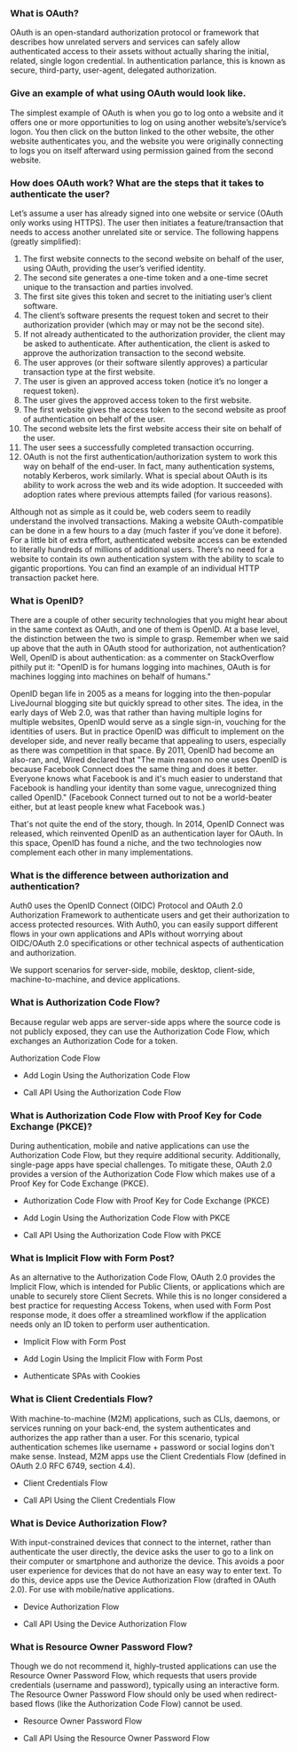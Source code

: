 
### What is OAuth?

OAuth is an open-standard authorization protocol or framework that describes how unrelated servers and services can safely allow authenticated access to their assets without actually sharing the initial, related, single logon credential. In authentication parlance, this is known as secure, third-party, user-agent, delegated authorization.

### Give an example of what using OAuth would look like.

The simplest example of OAuth is when you go to log onto a website and it offers one or more opportunities to log on using another website’s/service’s logon. You then click on the button linked to the other website, the other website authenticates you, and the website you were originally connecting to logs you on itself afterward using permission gained from the second website.

### How does OAuth work? What are the steps that it takes to authenticate the user?

Let’s assume a user has already signed into one website or service (OAuth only works using HTTPS). The user then initiates a feature/transaction that needs to access another unrelated site or service. The following happens (greatly simplified):

1. The first website connects to the second website on behalf of the user, using OAuth, providing the user’s verified identity.
2. The second site generates a one-time token and a one-time secret unique to the transaction and parties involved.
3. The first site gives this token and secret to the initiating user’s client software.
4. The client’s software presents the request token and secret to their authorization provider (which may or may not be the second site).
5. If not already authenticated to the authorization provider, the client may be asked to authenticate. After authentication, the client is asked to approve the authorization transaction to the second website.
6. The user approves (or their software silently approves) a particular transaction type at the first website.
7. The user is given an approved access token (notice it’s no longer a request token).
8. The user gives the approved access token to the first website.
9. The first website gives the access token to the second website as proof of authentication on behalf of the user.
10. The second website lets the first website access their site on behalf of the user.
11. The user sees a successfully completed transaction occurring.
12. OAuth is not the first authentication/authorization system to work this way on behalf of the end-user. In fact, many authentication systems, notably Kerberos, work similarly. What is special about OAuth is its ability to work across the web and its wide adoption. It succeeded with adoption rates where previous attempts failed (for various reasons).

Although not as simple as it could be, web coders seem to readily understand the involved transactions. Making a website OAuth-compatible can be done in a few hours to a day (much faster if you’ve done it before). For a little bit of extra effort, authenticated website access can be extended to literally hundreds of millions of additional users. There’s no need for a website to contain its own authentication system with the ability to scale to gigantic proportions. You can find an example of an individual HTTP transaction packet here.

### What is OpenID?

There are a couple of other security technologies that you might hear about in the same context as OAuth, and one of them is OpenID. At a base level, the distinction between the two is simple to grasp. Remember when we said up above that the auth in OAuth stood for authorization, not authentication? Well, OpenID is about authentication: as a commenter on StackOverflow pithily put it: "OpenID is for humans logging into machines, OAuth is for machines logging into machines on behalf of humans."

OpenID began life in 2005 as a means for logging into the then-popular LiveJournal blogging site but quickly spread to other sites. The idea, in the early days of Web 2.0, was that rather than having multiple logins for multiple websites, OpenID would serve as a single sign-in, vouching for the identities of users. But in practice OpenID was difficult to implement on the developer side, and never really became that appealing to users, especially as there was competition in that space. By 2011, OpenID had become an also-ran, and, Wired declared that "The main reason no one uses OpenID is because Facebook Connect does the same thing and does it better. Everyone knows what Facebook is and it's much easier to understand that Facebook is handling your identity than some vague, unrecognized thing called OpenID." (Facebook Connect turned out to not be a world-beater either, but at least people knew what Facebook was.)

That's not quite the end of the story, though. In 2014, OpenID Connect was released, which reinvented OpenID as an authentication layer for OAuth. In this space, OpenID has found a niche, and the two technologies now complement each other in many implementations.




### What is the difference between authorization and authentication?

Auth0 uses the OpenID Connect (OIDC) Protocol and OAuth 2.0 Authorization Framework to authenticate users and get their authorization to access protected resources. With Auth0, you can easily support different flows in your own applications and APIs without worrying about OIDC/OAuth 2.0 specifications or other technical aspects of authentication and authorization.

We support scenarios for server-side, mobile, desktop, client-side, machine-to-machine, and device applications.

### What is Authorization Code Flow?

Because regular web apps are server-side apps where the source code is not publicly exposed, they can use the Authorization Code Flow, which exchanges an Authorization Code for a token.

Authorization Code Flow

* Add Login Using the Authorization Code Flow

* Call API Using the Authorization Code Flow

### What is Authorization Code Flow with Proof Key for Code Exchange (PKCE)?

During authentication, mobile and native applications can use the Authorization Code Flow, but they require additional security. Additionally, single-page apps have special challenges. To mitigate these, OAuth 2.0 provides a version of the Authorization Code Flow which makes use of a Proof Key for Code Exchange (PKCE).

* Authorization Code Flow with Proof Key for Code Exchange (PKCE)

* Add Login Using the Authorization Code Flow with PKCE

* Call API Using the Authorization Code Flow with PKCE

### What is Implicit Flow with Form Post?

As an alternative to the Authorization Code Flow, OAuth 2.0 provides the Implicit Flow, which is intended for Public Clients, or applications which are unable to securely store Client Secrets. While this is no longer considered a best practice for requesting Access Tokens, when used with Form Post response mode, it does offer a streamlined workflow if the application needs only an ID token to perform user authentication.

* Implicit Flow with Form Post

* Add Login Using the Implicit Flow with Form Post

* Authenticate SPAs with Cookies


### What is Client Credentials Flow?

With machine-to-machine (M2M) applications, such as CLIs, daemons, or services running on your back-end, the system authenticates and authorizes the app rather than a user. For this scenario, typical authentication schemes like username + password or social logins don't make sense. Instead, M2M apps use the Client Credentials Flow (defined in OAuth 2.0 RFC 6749, section 4.4).

* Client Credentials Flow

* Call API Using the Client Credentials Flow

### What is Device Authorization Flow?

With input-constrained devices that connect to the internet, rather than authenticate the user directly, the device asks the user to go to a link on their computer or smartphone and authorize the device. This avoids a poor user experience for devices that do not have an easy way to enter text. To do this, device apps use the Device Authorization Flow (drafted in OAuth 2.0). For use with mobile/native applications.

* Device Authorization Flow

* Call API Using the Device Authorization Flow

### What is Resource Owner Password Flow?

Though we do not recommend it, highly-trusted applications can use the Resource Owner Password Flow, which requests that users provide credentials (username and password), typically using an interactive form. The Resource Owner Password Flow should only be used when redirect-based flows (like the Authorization Code Flow) cannot be used.

* Resource Owner Password Flow

* Call API Using the Resource Owner Password Flow
